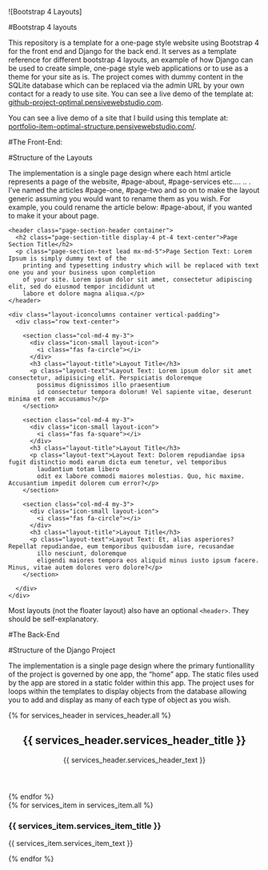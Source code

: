 
![Bootstrap 4 Layouts]

#Bootstrap 4 layouts

This repository is a template for a one-page style website using Bootstrap 4 for the front end and Django for the back end. It serves as a template reference for different bootstrap 4 layouts, an example of how Django can be used to create simple, one-page style web applications or to use as a theme for your site as is. The project comes with dummy content in the SQLite database which can be replaced via the admin URL by your own contact for a ready to use site. You can see a live demo of the template at: [github-project-optimal.pensivewebstudio.com](http://www.github-project-optimal.pensivewebstudio.com).

You can see a live demo of a site that I build using this template at: [portfolio-item-optimal-structure.pensivewebstudio.com/](http://www.portfolio-item-optimal-structure.pensivewebstudio.com/).

#The Front-End: 

#Structure of the Layouts

The implementation is a single page design where each html article represents a page of the website, #page-about, #page-services etc.… .. . I’ve named the articles #page-one, #page-two and so on to make the layout generic assuming you would want to rename them as you wish. For example, you could rename the article below: #page-about, if you wanted to make it your about page.

  <!-- #page-one -->
  <article id="page-one" class="page-icons page-section vertical-padding">

    <header class="page-section-header container">
      <h2 class="page-section-title display-4 pt-4 text-center">Page Section Title</h2>
      <p class="page-section-text lead mx-md-5">Page Section Text: Lorem Ipsum is simply dummy text of the
        printing and typesetting industry which will be replaced with text one you and your business upon completion
        of your site. Lorem ipsum dolor sit amet, consectetur adipiscing elit, sed do eiusmod tempor incididunt ut
        labore et dolore magna aliqua.</p>
    </header>

    <div class="layout-iconcolumns container vertical-padding">
      <div class="row text-center">

        <section class="col-md-4 my-3">
          <div class="icon-small layout-icon">
            <i class="fas fa-circle"></i>
          </div>
          <h3 class="layout-title">Layout Title</h3>
          <p class="layout-text">Layout Text: Lorem ipsum dolor sit amet consectetur, adipisicing elit. Perspiciatis doloremque
            possimus dignissimos illo praesentium
            id consectetur tempora dolorum! Vel sapiente vitae, deserunt minima et rem accusamus?</p>
        </section>

        <section class="col-md-4 my-3">
          <div class="icon-small layout-icon">
            <i class="fas fa-square"></i>
          </div>
          <h3 class="layout-title">Layout Title</h3>
          <p class="layout-text">Layout Text: Dolorem repudiandae ipsa fugit distinctio modi earum dicta eum tenetur, vel temporibus
            laudantium totam libero
            odit ex labore commodi maiores molestias. Quo, hic maxime. Accusantium impedit dolorem cum error?</p>
        </section>

        <section class="col-md-4 my-3">
          <div class="icon-small layout-icon">
            <i class="fas fa-circle"></i>
          </div>
          <h3 class="layout-title">Layout Title</h3>
          <p class="layout-text">Layout Text: Et, alias asperiores? Repellat repudiandae, eum temporibus quibusdam iure, recusandae
            illo nesciunt, doloremque
            eligendi maiores tempora eos aliquid minus iusto ipsum facere. Minus, vitae autem dolores vero dolore?</p>
        </section>

      </div>
    </div>

  </article>
  <!-- #page-one 
------------------------------------------------------------>

Most layouts (not the floater layout) also have an optional `<header>`. They should be self-explanatory.

#The Back-End

#Structure of the Django Project

The implementation is a single page design where the primary funtionallity of the project is governed by one app, the “home” app. The static files used by the app are stored in a static folder within this app. The project uses for loops within the templates to display objects from the database allowing you to add and display as many of each type of object as you wish.

<!-- #page-services -->
<article id="page-services" class="page-icons page-section vertical-padding">
  {% for services_header in services_header.all %}
    <header class="page-section-header container">
      <h2 class="page-section-title display-4 pt-4 text-center">{{ services_header.services_header_title }}</h2>
      <p class="page-section-text lead mx-md-5">{{ services_header.services_header_text }}</p>
    </header>
  {% endfor %}

  <div class="layout-iconcolumns container vertical-padding">
    <div class="row text-center">
      {% for services_item in services_item.all %}
        <section class="col-md-4 my-3">
          <div class="icon layout-icon">
            <i class="{{ services_item.services_Item_fav_class }}"></i>
          </div>
          <h3 class="layout-title">{{ services_item.services_item_title }}</h3>
          <p class="layout-text">{{ services_item.services_item_text }}</p>
        </section>
      {% endfor %}
    </div>
  </div>

</article>
<!-- #page-services

--------------------------------------------------------------------------
I’ve passed all objects from the database to a single view function for simplicity:

nav_logo = NavLogo.objects
site_header = SiteHeader.objects.all()
about_header = AboutHeader.objects.all()
about_item = AboutItem.objects.all()
services_header = ServicesHeader.objects.all()
services_item = ServicesItem.objects.all()
cta = CTA.objects.all()
testimonials_header = TestimonialsHeader.objects.all()
testimonials = Testimonial.objects.all()
gallery_header = GalleryHeader.objects.all()
gallery_items = GalleryItem.objects.all()
slider_item = SliderItem.objects.all()
contact_header = ContactHeader.objects.all()
contact_cta = ContactCTA.objects.all()

dict1 = {
         'nav_logo': nav_logo,
         'site_header': site_header,
         'about_header': about_header,
         'about_item': about_item,
         'services_header': services_header,
         'services_item': services_item,
         'cta': cta,
         'testimonials_header': testimonials_header,
         'testimonials': testimonials,
         'gallery_header': gallery_header,
         'gallery_items': gallery_items,
         'slider_item': slider_item,
         'contact_header': contact_header,
         }


def index(request):
    return render(request, 'home/index.html', dict1


------------------------------------------------------------------------------

#Authors and Contributors

 Ray Villalobos: The front-end of this project is based on a template by Ray built for a LinkedIn learning course called [Bootstrap 4 Layouts: Responsive Single-Page Design](https://www.linkedin.com/learning/bootstrap-4-layouts-responsive-single-page-design/creating-a-bootstrap-4-layout?u=104). You can see a live demo of his project at: [raybo.org/bootstrap4layouts/](http://www.raybo.org/bootstrap4layouts/).
